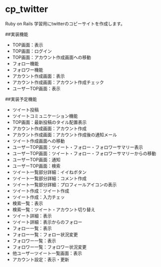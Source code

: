 # cp_twitter
Ruby on Rails 学習用にtwitterのコピーサイトを作成します。

##実装機能
* TOP画面：表示
* TOP画面：ログイン
* TOP画面：アカウント作成画面への移動
* フォロー機能
* フォロワー機能
* アカウント作成画面：表示
* アカウント作成画面：アカウント作成チェック
* ユーザーTOP画面：表示

##実装予定機能
* ツイート投稿
* ツイートコミュニケーション機能
* TOP画面：最新投稿のタイル配置表示
* アカウント作成画面：アカウント作成
* アカウント作成画面：アカウント作成後の通知メール
* ツイート作成画面への移動
* ユーザーTOP画面：ツイート・フォロー・フォロワーサマリー表示
* ユーザーTOP画面：ツイート・フォロー・フォロワーサマリーからの移動
* ユーザーTOP画面：通知
* ユーザーTOP画面：検索
* ツイート一覧部分詳細：イイねボタン
* ツイート一覧部分詳細：コメント作成
* ツイート一覧部分詳細：プロフィールアイコンの表示
* ツイート作成：ツイート作成
* ツイート作成：入力チェッ
* 検索一覧：表示
* 検索一覧：ツイート・アカウント切り替え
* ツイート詳細：表示
* ツイート詳細：表示からのフォロー
* フォロー一覧：表示
* フォロー一覧：フォロー状況変更
* フォロワー一覧：表示
* フォロワー一覧：フォロワー状況変更
* 他ユーザーツイート一覧画面：表示
* アカウント設定：表示・更新

